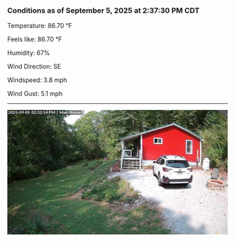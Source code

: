 ### Conditions as of September 5, 2025 at 2:37:30 PM CDT 

Temperature: 86.70 &deg;F

Feels like: 86.70 &deg;F

Humidity: 67%

Wind Direction: SE

Windspeed: 3.8 mph

Wind Gust: 5.1 mph

---

<img src="./images/latest.jpeg"/>

